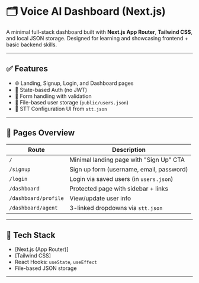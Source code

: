 # 🗂️ Voice AI Dashboard (Next.js)

A minimal full-stack dashboard built with **Next.js App Router**, **Tailwind CSS**, and local JSON storage. Designed for learning and showcasing frontend + basic backend skills.

---

## ✅ Features

- 🌐 Landing, Signup, Login, and Dashboard pages
- 🔐 State-based Auth (no JWT)
- 📝 Form handling with validation
- 📁 File-based user storage (`public/users.json`)
- 🔧 STT Configuration UI from `stt.json`


---

## 📄 Pages Overview

| Route                  | Description                                    |
|------------------------|------------------------------------------------|
| `/`                    | Minimal landing page with "Sign Up" CTA       |
| `/signup`              | Sign up form (username, email, password)      |
| `/login`               | Login via saved users (in `users.json`)       |
| `/dashboard`           | Protected page with sidebar + links           |
| `/dashboard/profile`   | View/update user info                         |
| `/dashboard/agent`     | 3-linked dropdowns via `stt.json`             |

---

## 🧰 Tech Stack

- [Next.js (App Router)]
- [Tailwind CSS]
- React Hooks: `useState`, `useEffect`
- File-based JSON storage

---


